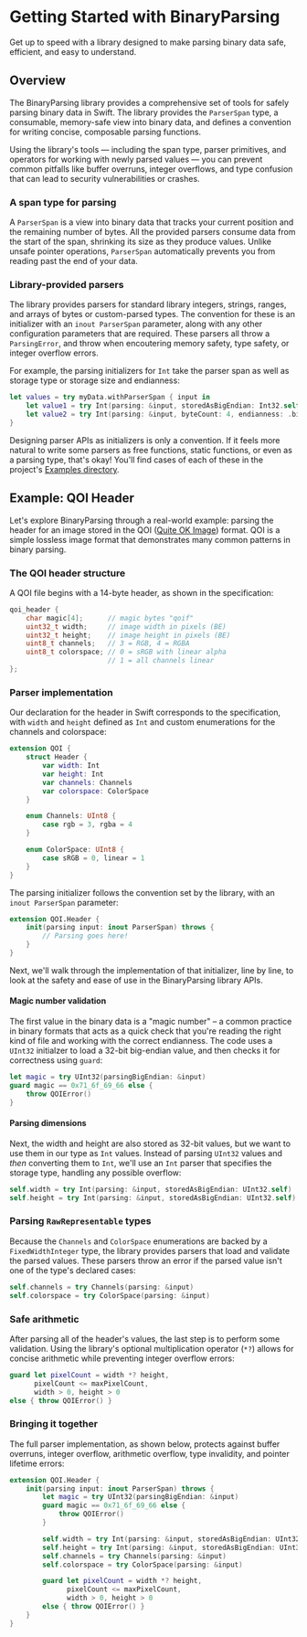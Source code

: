 # Getting Started with BinaryParsing

Get up to speed with a library designed to make parsing binary data safe, efficient, and easy to understand. 

## Overview

The BinaryParsing library provides a comprehensive set of tools for safely parsing binary data in Swift. The library provides the ``ParserSpan`` type, a consumable, memory-safe view into binary data, and defines a convention for writing concise, composable parsing functions.

Using the library's tools — including the span type, parser primitives, and operators for working with newly parsed values — you can prevent common pitfalls like buffer overruns, integer overflows, and type confusion that can lead to security vulnerabilities or crashes.

### A span type for parsing

A ``ParserSpan`` is a view into binary data that tracks your current position and the remaining number of bytes. All the provided parsers consume data from the start of the span, shrinking its size as they produce values. Unlike unsafe pointer operations, `ParserSpan` automatically prevents you from reading past the end of your data.

### Library-provided parsers

The library provides parsers for standard library integers, strings, ranges, and arrays of bytes or custom-parsed types. The convention for these is an initializer with an `inout ParserSpan` parameter, along with any other configuration parameters that are required. These parsers all throw a `ParsingError`, and throw when encoutering memory safety, type safety, or integer overflow errors. 

For example, the parsing initializers for `Int` take the parser span as well as storage type or storage size and endianness:

```swift
let values = try myData.withParserSpan { input in
    let value1 = try Int(parsing: &input, storedAsBigEndian: Int32.self)
    let value2 = try Int(parsing: &input, byteCount: 4, endianness: .big)
}
```

Designing parser APIs as initializers is only a convention. If it feels more natural to write some parsers as free functions, static functions, or even as a parsing type, that's okay! You'll find cases of each of these in the project's [Examples directory][examples].

## Example: QOI Header

Let's explore BinaryParsing through a real-world example: parsing the header for an image stored in the QOI ([Quite OK Image][qoi]) format. QOI is a simple lossless image format that demonstrates many common patterns in binary parsing.

### The QOI header structure

A QOI file begins with a 14-byte header, as shown in the specification:

```c
qoi_header {
    char magic[4];      // magic bytes "qoif"
    uint32_t width;     // image width in pixels (BE)
    uint32_t height;    // image height in pixels (BE)
    uint8_t channels;   // 3 = RGB, 4 = RGBA
    uint8_t colorspace; // 0 = sRGB with linear alpha
                        // 1 = all channels linear
};
```

### Parser implementation

Our declaration for the header in Swift corresponds to the specification, with `width` and `height` defined as `Int` and custom enumerations for the channels and colorspace:  

```swift
extension QOI {
    struct Header {
        var width: Int
        var height: Int
        var channels: Channels
        var colorspace: ColorSpace
    }

    enum Channels: UInt8 {
        case rgb = 3, rgba = 4
    }

    enum ColorSpace: UInt8 {
        case sRGB = 0, linear = 1
    }
}
```

The parsing initializer follows the convention set by the library, with an `inout ParserSpan` parameter:

```swift
extension QOI.Header {
    init(parsing input: inout ParserSpan) throws {
        // Parsing goes here!
    }
}
```

Next, we'll walk through the implementation of that initializer, line by line, to look at the safety and ease of use in the BinaryParsing library APIs. 

#### Magic number validation

The first value in the binary data is a "magic number" – a common practice in binary formats that acts as a quick check that you're reading the right kind of file and working with the correct endianness. The code uses a `UInt32` initialzer to load a 32-bit big-endian value, and then checks it for correctness using `guard`: 

```swift
let magic = try UInt32(parsingBigEndian: &input)
guard magic == 0x71_6f_69_66 else {
    throw QOIError()
}
```

#### Parsing dimensions

Next, the width and height are also stored as 32-bit values, but we want to use them in our type as `Int` values. Instead of parsing `UInt32` values and _then_ converting them to `Int`, we'll use an `Int` parser that specifies the storage type, handling any possible overflow:

```swift
self.width = try Int(parsing: &input, storedAsBigEndian: UInt32.self)
self.height = try Int(parsing: &input, storedAsBigEndian: UInt32.self)
```

### Parsing `RawRepresentable` types

Because the `Channels` and `ColorSpace` enumerations are backed by a `FixedWidthInteger` type, the library provides parsers that load and validate the parsed values. These parsers throw an error if the parsed value isn't one of the type's declared cases:   

```swift
self.channels = try Channels(parsing: &input)
self.colorspace = try ColorSpace(parsing: &input)
```

### Safe arithmetic

After parsing all of the header's values, the last step is to perform some validation. Using the library's optional multiplication operator (`*?`) allows for concise arithmetic while preventing integer overflow errors: 

```swift
guard let pixelCount = width *? height,
      pixelCount <= maxPixelCount,
      width > 0, height > 0
else { throw QOIError() }
```

### Bringing it together

The full parser implementation, as shown below, protects against buffer overruns, integer overflow, arithmetic overflow, type invalidity, and pointer lifetime errors: 

```swift
extension QOI.Header {
    init(parsing input: inout ParserSpan) throws {
        let magic = try UInt32(parsingBigEndian: &input)
        guard magic == 0x71_6f_69_66 else {
            throw QOIError()
        }

        self.width = try Int(parsing: &input, storedAsBigEndian: UInt32.self)
        self.height = try Int(parsing: &input, storedAsBigEndian: UInt32.self)
        self.channels = try Channels(parsing: &input)
        self.colorspace = try ColorSpace(parsing: &input)

        guard let pixelCount = width *? height,
              pixelCount <= maxPixelCount,
              width > 0, height > 0
        else { throw QOIError() }
    }
}
```

[qoi]: https://qoiformat.org/ 
[examples]: https://github.com/apple/swift-binary-parsing/tree/main/Examples
